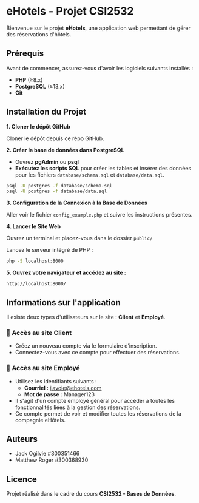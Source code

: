 # eHotels - Projet CSI2532

Bienvenue sur le projet **eHotels**, une application web permettant de gérer des réservations d'hôtels.

## Prérequis

Avant de commencer, assurez-vous d'avoir les logiciels suivants installés :

- **PHP** (≥8.x)
- **PostgreSQL** (≥13.x)
- **Git**

## Installation du Projet

**1. Cloner le dépôt GitHub**

Cloner le dépôt depuis ce répo GitHub.

**2. Créer la base de données dans PostgreSQL**

- Ouvrez **pgAdmin** ou **psql**
- **Exécutez les scripts SQL** pour créer les tables et insérer des données pour les fichiers `database/schema.sql` et `database/data.sql`.

```sh
psql -U postgres -f database/schema.sql
psql -U postgres -f database/data.sql
```

**3. Configuration de la Connexion à la Base de Données**

Aller voir le fichier `config_example.php` et suivre les instructions présentes.

**4. Lancer le Site Web**

Ouvrez un terminal et placez-vous dans le dossier `public/`

Lancez le serveur intégré de PHP :
```sh
php -S localhost:8000
```

**5. Ouvrez votre navigateur et accédez au site :**

```
http://localhost:8000/
```

## Informations sur l'application

Il existe deux types d'utilisateurs sur le site : **Client** et **Employé**.

### 🔹 Accès au site Client
- Créez un nouveau compte via le formulaire d’inscription.
- Connectez-vous avec ce compte pour effectuer des réservations.

### 🔹 Accès au site Employé
- Utilisez les identifiants suivants :
  - **Courriel :** jlavoie@ehotels.com  
  - **Mot de passe :** Manager123
- Il s'agit d'un compte employé général pour accéder à toutes les fonctionnalités liées à la gestion des réservations.
- Ce compte permet de voir et modifier toutes les réservations de la compagnie eHôtels.

## Auteurs
- Jack Ogilvie #300351466
- Matthew Roger #300368930


## Licence
Projet réalisé dans le cadre du cours **CSI2532 - Bases de Données**.